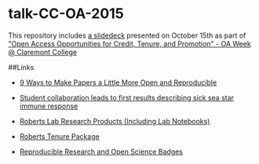 # talk-CC-OA-2015
This repository includes [a slidedeck](https://github.com/sr320/talk-CC-OA-2015/raw/master/2015-CC-OAweek.pdf) presented on October 15th as part of ["Open Access Opportunities for Credit, Tenure, and Promotion" - OA Week @ Claremont College](http://libguides.libraries.claremont.edu/OpenAccess/OAweek)


##Links

- [9 Ways to Make Papers a Little More Open and Reproducible](http://faculty.washington.edu/sr320/?p=11381)

- [Student collaboration leads to first results describing sick sea star immune response](http://www.washington.edu/news/2015/10/07/student-collaboration-leads-to-first-results-describing-sick-sea-star-immune-response/)

- [Roberts Lab Research Products (Including Lab Notebooks)](http://faculty.washington.edu/sr320/?page_id=246)

- [Roberts Tenure Package](http://goo.gl/LRXbvD)

- [Reproducible Research and Open Science Badges](http://tinyurl.com/ros-badge)

